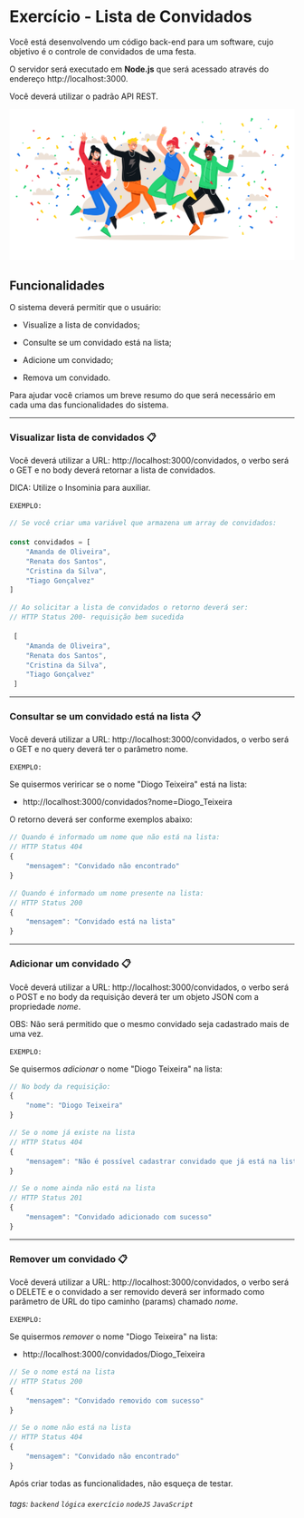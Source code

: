 
# Exercício - Lista de Convidados

Você está desenvolvendo um código back-end para um software, cujo objetivo é o controle de convidados de uma festa.

O servidor será executado em **Node.js** que será acessado através do endereço http://localhost:3000.

Você deverá utilizar o padrão API REST.

![](./imagem_festa_semfundo.png)

## Funcionalidades
O sistema deverá permitir que o usuário:

* Visualize a lista de convidados;

* Consulte se um convidado está na lista;

* Adicione um convidado;

* Remova um convidado.


Para ajudar você criamos um breve resumo do que será necessário em cada uma das funcionalidades do sistema.

______________________


### **Visualizar lista de convidados**  📋

Você deverá utilizar a URL: http://localhost:3000/convidados, o verbo será o GET e no body deverá retornar a lista de convidados.


DICA: Utilize o Insominia para auxiliar.

`EXEMPLO:`

```javascript
// Se você criar uma variável que armazena um array de convidados:

const convidados = [
    "Amanda de Oliveira",
    "Renata dos Santos",
    "Cristina da Silva",
    "Tiago Gonçalvez"
]
```

```javascript
// Ao solicitar a lista de convidados o retorno deverá ser:
// HTTP Status 200- requisição bem sucedida

 [
    "Amanda de Oliveira",
    "Renata dos Santos",
    "Cristina da Silva",
    "Tiago Gonçalvez"
 ]
```

_______________

### **Consultar se um convidado está na lista**  📋

Você deverá utilizar a URL: http://localhost:3000/convidados, o verbo será o GET e no query deverá ter o parâmetro nome. 

`EXEMPLO:`

Se quisermos veriricar se o nome "Diogo Teixeira" está na lista:

* http://localhost:3000/convidados?nome=Diogo_Teixeira

O retorno deverá ser conforme exemplos abaixo:

```javascript
// Quando é informado um nome que não está na lista:
// HTTP Status 404
{
    "mensagem": "Convidado não encontrado"
}
```
```javascript
// Quando é informado um nome presente na lista:
// HTTP Status 200
{
    "mensagem": "Convidado está na lista"
}
```
___________

### **Adicionar um convidado**  📋

Você deverá utilizar a URL: http://localhost:3000/convidados, o verbo será o POST e no body da requisição deverá ter um objeto JSON com a propriedade *nome*.

OBS: Não será permitido que o mesmo convidado seja cadastrado mais de uma vez.

`EXEMPLO:`

Se quisermos *adicionar* o nome "Diogo Teixeira" na lista:

```javascript
// No body da requisição:
{
    "nome": "Diogo Teixeira"
}
```
```javascript
// Se o nome já existe na lista
// HTTP Status 404
{
    "mensagem": "Não é possível cadastrar convidado que já está na lista"
}
```
```javascript
// Se o nome ainda não está na lista
// HTTP Status 201
{
    "mensagem": "Convidado adicionado com sucesso"
}
```
______

### **Remover um convidado**  📋

Você deverá utilizar a URL: http://localhost:3000/convidados, o verbo será o DELETE e o convidado a ser removido deverá ser informado como parâmetro de URL do tipo caminho (params) chamado *nome*.

`EXEMPLO:`

Se quisermos *remover* o nome "Diogo Teixeira" na lista:


* http://localhost:3000/convidados/Diogo_Teixeira

```javascript
// Se o nome está na lista
// HTTP Status 200
{
    "mensagem": "Convidado removido com sucesso"
}
```
```javascript
// Se o nome não está na lista
// HTTP Status 404
{
    "mensagem": "Convidado não encontrado"
}
```

Após criar todas as funcionalidades, não esqueça de testar. 


###### tags: `backend` `lógica` `exercício` `nodeJS` `JavaScript`